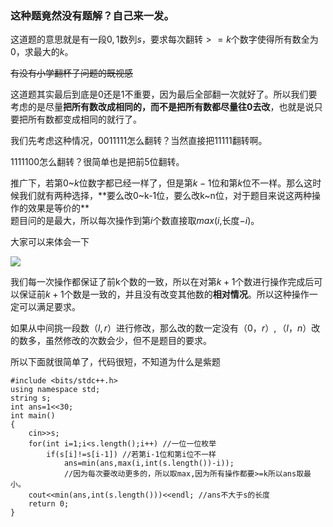 ### 这种题竟然没有题解？自己来一发。

这道题的意思就是有一段$0,1$数列$s$，要求每次翻转$>=k$个数字使得所有数全为$0$，求最大的$k$。

~~有没有小学翻杯子问题的既视感~~

这道题其实最后到底是$0$还是$1$不重要，因为最后全部翻一次就好了。所以我们要考虑的是尽量**把所有数改成相同的，而不是把所有数都尽量往0去改**，也就是说只要把所有数都变成相同的就行了。

我们先考虑这种情况，$0011111$怎么翻转？当然直接把$11111$翻转啊。

$1111100$怎么翻转？很简单也是把前$5$位翻转。

推广下，若第$0$~$k$位数字都已经一样了，但是第$k-1$位和第$k$位不一样。那么这时候我们就有两种选择，**要么改0~k-1位，要么改k~n位，对于题目来说这两种操作的效果是等价的**   
题目问的是最大，所以每次操作到第$i$个数直接取$max(i,$长度$-i)$。

大家可以来体会一下

![](https://i.loli.net/2019/03/08/5c814b8f56c69.jpg)

我们每一次操作都保证了前k个数的一致，所以在对第$k+1$个数进行操作完成后可以保证前$k+1$个数是一致的，并且没有改变其他数的**相对情况**。所以这种操作一定可以满足要求。

如果从中间挑一段数$（l,r）$进行修改，那么改的数一定没有$（0，r）,（l，n）$改的数多，虽然修改的次数会少，但不是题目的要求。

所以下面就很简单了，代码很短，不知道为什么是紫题

```
#include <bits/stdc++.h>
using namespace std;
string s;
int ans=1<<30; 
int main()
{
	cin>>s;
	for(int i=1;i<s.length();i++) //一位一位枚举
		if(s[i]!=s[i-1]) //若第i-1位和第i位不一样
			ans=min(ans,max(i,int(s.length())-i)); 
            //因为每次要改动更多的，所以取max,因为所有操作都要>=k所以ans取最小。
	cout<<min(ans,int(s.length()))<<endl; //ans不大于s的长度
	return 0;
}


```

